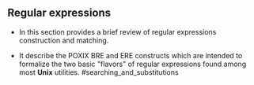 ## Regular expressions

 * In this section provides a brief review of regular expressions construction and matching.

 * It describe the POXIX BRE and ERE constructs
	which are intended to formalize the two basic "flavors" of regular expressions found among most **Unix** utilities.
#searching_and_substitutions
